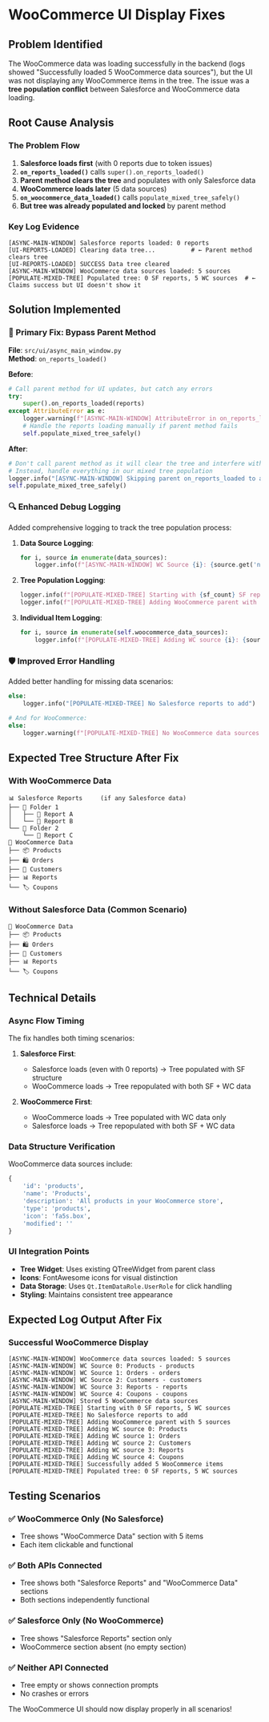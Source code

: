 # WooCommerce UI Display Fixes

## Problem Identified
The WooCommerce data was loading successfully in the backend (logs showed "Successfully loaded 5 WooCommerce data sources"), but the UI was not displaying any WooCommerce items in the tree. The issue was a **tree population conflict** between Salesforce and WooCommerce data loading.

## Root Cause Analysis

### The Problem Flow
1. **Salesforce loads first** (with 0 reports due to token issues)
2. **`on_reports_loaded()`** calls `super().on_reports_loaded()` 
3. **Parent method clears the tree** and populates with only Salesforce data
4. **WooCommerce loads later** (5 data sources)
5. **`on_woocommerce_data_loaded()`** calls `populate_mixed_tree_safely()`
6. **But tree was already populated and locked** by parent method

### Key Log Evidence
```
[ASYNC-MAIN-WINDOW] Salesforce reports loaded: 0 reports
[UI-REPORTS-LOADED] Clearing data tree...          # ← Parent method clears tree
[UI-REPORTS-LOADED] SUCCESS Data tree cleared
[ASYNC-MAIN-WINDOW] WooCommerce data sources loaded: 5 sources
[POPULATE-MIXED-TREE] Populated tree: 0 SF reports, 5 WC sources  # ← Claims success but UI doesn't show it
```

## Solution Implemented

### 🔧 Primary Fix: Bypass Parent Method
**File**: `src/ui/async_main_window.py`  
**Method**: `on_reports_loaded()`

**Before**:
```python
# Call parent method for UI updates, but catch any errors
try:
    super().on_reports_loaded(reports)
except AttributeError as e:
    logger.warning(f"[ASYNC-MAIN-WINDOW] AttributeError in on_reports_loaded, handling gracefully: {e}")
    # Handle the reports loading manually if parent method fails
    self.populate_mixed_tree_safely()
```

**After**:
```python
# Don't call parent method as it will clear the tree and interfere with mixed tree population
# Instead, handle everything in our mixed tree population
logger.info("[ASYNC-MAIN-WINDOW] Skipping parent on_reports_loaded to avoid tree conflicts")
self.populate_mixed_tree_safely()
```

### 🔍 Enhanced Debug Logging
Added comprehensive logging to track the tree population process:

1. **Data Source Logging**:
   ```python
   for i, source in enumerate(data_sources):
       logger.info(f"[ASYNC-MAIN-WINDOW] WC Source {i}: {source.get('name', 'Unknown')} - {source.get('type', 'Unknown')}")
   ```

2. **Tree Population Logging**:
   ```python
   logger.info(f"[POPULATE-MIXED-TREE] Starting with {sf_count} SF reports, {wc_count} WC sources")
   logger.info(f"[POPULATE-MIXED-TREE] Adding WooCommerce parent with {len(self.woocommerce_data_sources)} sources")
   ```

3. **Individual Item Logging**:
   ```python
   for i, source in enumerate(self.woocommerce_data_sources):
       logger.info(f"[POPULATE-MIXED-TREE] Adding WC source {i}: {source.get('name', 'Unknown')}")
   ```

### 🛡️ Improved Error Handling
Added better handling for missing data scenarios:

```python
else:
    logger.info("[POPULATE-MIXED-TREE] No Salesforce reports to add")

# And for WooCommerce:
else:
    logger.warning(f"[POPULATE-MIXED-TREE] No WooCommerce data sources to add: has_attr={hasattr(self, 'woocommerce_data_sources')}, data_exists={hasattr(self, 'woocommerce_data_sources') and bool(self.woocommerce_data_sources)}")
```

## Expected Tree Structure After Fix

### With WooCommerce Data
```
📊 Salesforce Reports     (if any Salesforce data)
├── 📁 Folder 1
│   ├── 📄 Report A
│   └── 📄 Report B
└── 📁 Folder 2
    └── 📄 Report C
🛒 WooCommerce Data
├── 📦 Products
├── 🛍️ Orders  
├── 👥 Customers
├── 📊 Reports
└── 🏷️ Coupons
```

### Without Salesforce Data (Common Scenario)
```
🛒 WooCommerce Data
├── 📦 Products
├── 🛍️ Orders
├── 👥 Customers
├── 📊 Reports
└── 🏷️ Coupons
```

## Technical Details

### Async Flow Timing
The fix handles both timing scenarios:

1. **Salesforce First**: 
   - Salesforce loads (even with 0 reports) → Tree populated with SF structure
   - WooCommerce loads → Tree repopulated with both SF + WC data

2. **WooCommerce First**:
   - WooCommerce loads → Tree populated with WC data only
   - Salesforce loads → Tree repopulated with both SF + WC data

### Data Structure Verification
WooCommerce data sources include:
```python
{
    'id': 'products',
    'name': 'Products', 
    'description': 'All products in your WooCommerce store',
    'type': 'products',
    'icon': 'fa5s.box',
    'modified': ''
}
```

### UI Integration Points
- **Tree Widget**: Uses existing QTreeWidget from parent class
- **Icons**: FontAwesome icons for visual distinction
- **Data Storage**: Uses `Qt.ItemDataRole.UserRole` for click handling
- **Styling**: Maintains consistent tree appearance

## Expected Log Output After Fix

### Successful WooCommerce Display
```
[ASYNC-MAIN-WINDOW] WooCommerce data sources loaded: 5 sources
[ASYNC-MAIN-WINDOW] WC Source 0: Products - products
[ASYNC-MAIN-WINDOW] WC Source 1: Orders - orders
[ASYNC-MAIN-WINDOW] WC Source 2: Customers - customers
[ASYNC-MAIN-WINDOW] WC Source 3: Reports - reports
[ASYNC-MAIN-WINDOW] WC Source 4: Coupons - coupons
[ASYNC-MAIN-WINDOW] Stored 5 WooCommerce data sources
[POPULATE-MIXED-TREE] Starting with 0 SF reports, 5 WC sources
[POPULATE-MIXED-TREE] No Salesforce reports to add
[POPULATE-MIXED-TREE] Adding WooCommerce parent with 5 sources
[POPULATE-MIXED-TREE] Adding WC source 0: Products
[POPULATE-MIXED-TREE] Adding WC source 1: Orders
[POPULATE-MIXED-TREE] Adding WC source 2: Customers
[POPULATE-MIXED-TREE] Adding WC source 3: Reports
[POPULATE-MIXED-TREE] Adding WC source 4: Coupons
[POPULATE-MIXED-TREE] Successfully added 5 WooCommerce items
[POPULATE-MIXED-TREE] Populated tree: 0 SF reports, 5 WC sources
```

## Testing Scenarios

### ✅ WooCommerce Only (No Salesforce)
- Tree shows "WooCommerce Data" section with 5 items
- Each item clickable and functional

### ✅ Both APIs Connected
- Tree shows both "Salesforce Reports" and "WooCommerce Data" sections
- Both sections independently functional

### ✅ Salesforce Only (No WooCommerce)
- Tree shows "Salesforce Reports" section only
- WooCommerce section absent (no empty section)

### ✅ Neither API Connected
- Tree empty or shows connection prompts
- No crashes or errors

The WooCommerce UI should now display properly in all scenarios!